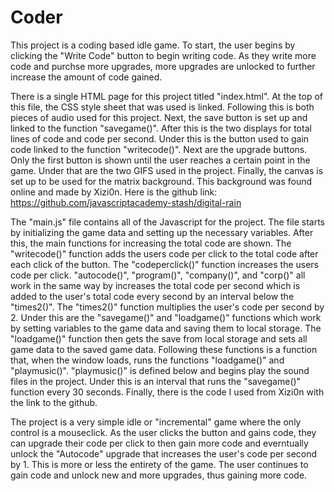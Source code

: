 # Coder
This project is a coding based idle game. To start, the user begins by clicking the "Write Code" button to begin writing code. As they write more code and purchse more upgrades, more upgrades are unlocked to further increase the amount of code gained.

There is a single HTML page for this project titled "index.html". At the top of this file, the CSS style sheet that was used is linked. Following this is both pieces of audio used for this project. Next, the save button is set up and linked to the function "savegame()". After this is the two displays for total lines of code and code per second. Under this is the button used to gain code linked to the function "writecode()". Next are the upgrade buttons. Only the first button is shown until the user reaches a certain point in the game. Under that are the two GIFS used in the project. Finally, the canvas is set up to be used for the matrix background. This background was found online and made by Xizi0n. Here is the github link: https://github.com/javascriptacademy-stash/digital-rain

The "main.js" file contains all of the Javascript for the project. The file starts by initializing the game data and setting up the necessary variables. After this, the main functions for increasing the total code are shown. The "writecode()" function adds the users code per click to the total code after each click of the button. The "codeperclick()" function increases the users code per click. "autocode()", "program()", "company()", and "corp()" all work in the same way by increases the total code per second which is added to the user's total code every second by an interval below the "times2()". The "times2()" function multiplies the user's code per second by 2. Under this are the "savegame()" and "loadgame()" functions which work by setting variables to the game data and saving them to local storage. The "loadgame()" function then gets the save from local storage and sets all game data to the saved game data. Following these functions is a function that, when the window loads, runs the functions "loadgame()" and "playmusic()". "playmusic()" is defined below and begins play the sound files in the project. Under this is an interval that runs the "savegame()" function every 30 seconds. Finally, there is the code I used from Xizi0n with the link to the github.

The project is a very simple idle or "incremental" game where the only control is a mouseclick. As the user clicks the button and gains code, they can upgrade their code per click to then gain more code and everntually unlock the "Autocode" upgrade that increases the user's code per second by 1. This is more or less the entirety of the game. The user continues to gain code and unlock new and more upgrades, thus gaining more code. 